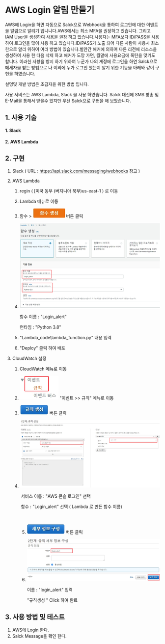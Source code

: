 # AWS Login 알림 만들기 

AWS에 Login을 하면 자동으로 Salck으로 Webhook을 통하여 로그인에 대한 이벤트을 알림으로 알리기 입니니다.AWS에서는 최소 MFA을 권장하고 있습니다. 그리고 IAM User을 생성하여 사용을 권장 하고 있습니다.사용자는 MFA보다 ID/PASS을 사용 하여 로그인을 많이 사용 하고 있습니다.ID/PASS가 노출 되어 다른 사람이 사용시 최소한으로 알리 위하여 여러 방법이 있습니다.별안간 해커에 의하여 다른 리전에 리소스을 생성하여 사용 한 다음 삭제 하고 해커가 도망 가면,
월말에 사용요금에 폭탄을 맞기도 합니다. 이러한 사항을 방지 하기 위하여 누군가 나의 계정에 로그인을 하연 Salck으로 메세자을 받는 방법으로 나 이외에 누가 로그인 했는지 알기 위한 기능을 아래와 같이 구현을 하였습니다.

설명및 개발 방법은 초급자을 위한 방법 입니다. 

사용 서비스는 AWS Lambda, Slack 을 사용 하였습니다. Salck 대신에 SMS 방송 및 E-Mail을 통해서 받을수 있지만 우선 Salck으로 구현을 해 보았습니다.



## 1. 사용 기술

#### 	1. Slack

####     2. AWS Lambda

## 2. 구현

 1. Slack   ( URL : https://api.slack.com/messaging/webhooks   참고 )

 2. AWS Lambda

     1. regin ( [미국 동부 (버지니아 북부)us-east-1 ) 로 이동 

     2. Lambda 메뉴로 이동 

     3.  함수 > ![image-20210308084007294](.\image/image-20210308084007294.png) 버튼 클릭 

     4. ![image-20210308084147918](.\image/image-20210308084147918.png) 
        
        함수 이름 : "Login_alert"
        
        런타임 :  "Python 3.8"

     5. "Lambda_code\lambda_function.py" 내용 입력
     6. "Deploy" 클릭 하여 배포 

 3. CloudWatch 설정 
    1. CloudWatch 메뉴로 이동 
    
    2.  ![image-20210308085413031](./image/image-20210308085413031.png) "이벤트 >> 규칙" 메뉴로 이동 
    
    3. ![image-20210308085448374](./image/image-20210308085448374.png) 버튼 클릭 
    
    4. ![image-20210308085741258](./image/image-20210308085741258.png)
    
       
    
       ​		서비스 이름 : "AWS 콘솔 로그인"  선택
    
       ​       함수 : "Login_alert" 선택 ( Lambda 로 만든 함수 이름)
    
       ​	
    
       5. ![image-20210308093306004](./image/image-20210308093306004.png)  버튼 클릭 
       
       6. ![image-20210308093404444](./image/image-20210308093404444.png)
       
          이름 : "login_alert" 입력 
       
          "규칙생성 " Click 하여 완료 
    
## 3. 사용 방법 및 테스트
   1. AWS에 Login 한다.
   2. Salck Message을 확인 한다.






